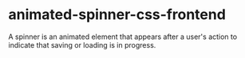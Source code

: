 # animated-spinner-css-frontend
A spinner is an animated element that appears after a user's action to indicate that saving or loading is in progress.
